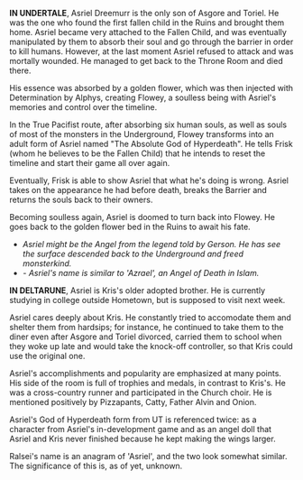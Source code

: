 **IN UNDERTALE**, Asriel Dreemurr is the only son of <a onclick="loadFile('Asgore.md')">Asgore</a> and <a onclick="loadFile('Toriel.md')">Toriel</a>. He was the one who found the <a onclick="loadFile('The Fallen Child (Chara).md')">first fallen child</a> in the Ruins and brought them home. Asriel became very attached to the Fallen Child, and was eventually manipulated by them to absorb their <a onclick="loadFile('Souls.md')">soul</a> and go through the barrier in order to kill humans. However, at the last moment Asriel refused to attack and was mortally wounded. He managed to get back to the Throne Room and died there. 

His essence was absorbed by a golden flower, which was then injected with <a onclick="loadFile('Determination.md')">Determination</a> by <a onclick="loadFile('Alphys.md')">Alphys</a>, creating <a onclick="loadFile('Flowey.md')">Flowey</a>, a soulless being with Asriel's memories and control over the timeline.

In the True Pacifist route, after absorbing <a onclick="loadFile('Six Humans.md')">six human souls</a>, as well as souls of most of the monsters in the Underground, Flowey transforms into an adult form of Asriel named "The Absolute God of Hyperdeath". He tells Frisk (whom he believes to be the Fallen Child) that he intends to reset the timeline and start their game all over again.

Eventually, Frisk is able to show Asriel that what he's doing is wrong. Asriel takes on the appearance he had before death, breaks the Barrier and returns the souls back to their owners.

Becoming soulless again, Asriel is doomed to turn back into Flowey. He goes back to the golden flower bed in the Ruins to await his fate.

- _Asriel might be the Angel from the legend told by <a onclick="loadFile('Gerson.md')">Gerson</a>. He has see the surface descended back to the Underground and freed monsterkind._
 - _- _Asriel's name is similar to 'Azrael', an Angel of Death in Islam.__

**IN DELTARUNE**, Asriel is Kris's older adopted brother. He is currently studying in college outside Hometown, but is supposed to visit next week.

Asriel cares deeply about Kris. He constantly tried to accomodate them and shelter them from hardsips; for instance, he continued to take them to the diner even after <a onclick="loadFile('Asgore.md')">Asgore</a> and <a onclick="loadFile('Toriel.md')">Toriel</a> divorced, carried them to school when they woke up late and would take the knock-off controller, so that Kris could use the original one. 

Asriel's accomplishments and popularity are emphasized at many points. His side of the room is full of trophies and medals, in contrast to Kris's. He was a cross-country runner and participated in the <a onclick="loadFile('Church.md')">Church</a> choir. He is mentioned positively by Pizzapants, Catty, <a onclick="loadFile('Father Alvin.md')">Father Alvin</a> and <a onclick="loadFile('Onion.md')">Onion</a>.

Asriel's God of Hyperdeath form from UT is referenced twice: as a character from Asriel's in-development game and as an angel doll that Asriel and Kris never finished because he kept making the wings larger.

<a onclick="loadFile('Ralsei.md')">Ralsei's</a> name is an anagram of 'Asriel', and the two look somewhat similar. The significance of this is, as of yet, unknown.